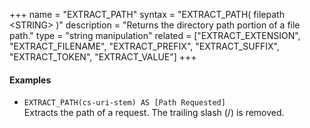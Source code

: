 +++
name = "EXTRACT_PATH"
syntax = "EXTRACT_PATH( filepath &lt;STRING&gt; )"
description = "Returns the directory path portion of a file path."
type = "string manipulation"
related = ["EXTRACT_EXTENSION", "EXTRACT_FILENAME", "EXTRACT_PREFIX", "EXTRACT_SUFFIX", "EXTRACT_TOKEN", "EXTRACT_VALUE"]
+++

#### Examples
- `EXTRACT_PATH(cs-uri-stem) AS [Path Requested]`  
  Extracts the path of a request. The trailing slash (/) is removed.

